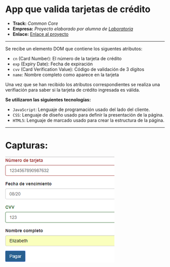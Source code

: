 # App que valida tarjetas de crédito

* **Track:** _Common Core_
* **Empresa:** _Proyecto elaborado por alumna de [Laboratoria](http://www.laboratoria.la/)_
* **Enlace:** [Enlace al proyecto](https://superliza.github.io/card-validator-without-plugin/)

---

Se recibe un elemento DOM que contiene los siguentes atributos:
* `cn` (Card Number): El número de la tarjeta de crédito
* `exp` (Expiry Date): Fecha de expiración
* `cvv` (Card Verification Value): Código de validación de 3 dígitos
* `name`: Nombre completo como aparece en la tarjeta

Una vez que se han recibido los atributos correspondientes se realiza una verifiación para saber si la tarjeta de crédito ingresada es válida.

**Se utilizaron las siguientes tecnologías:**

* `JavaScript`: Lenguaje de programación usado del lado del cliente.
* `CSS`: Lenguaje de diseño usado para definir la presentación de la página.
* `HTML5`: Lenguaje de marcado usado para crear la estructura de la página.

---

# Capturas:

![Captura 1](assets/images/card-validator.png)